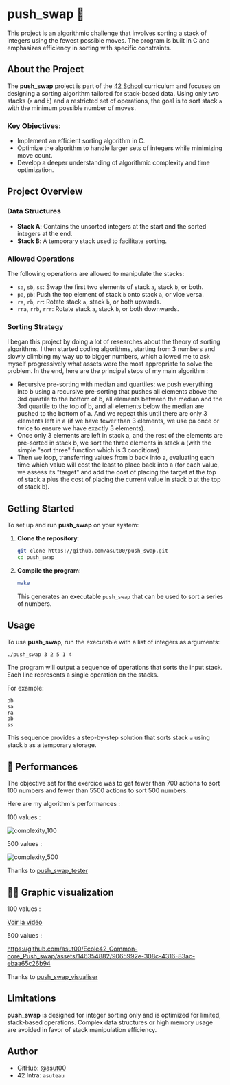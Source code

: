 # push_swap 🎯

This project is an algorithmic challenge that involves sorting a stack of integers using the fewest possible moves. The program is built in C and emphasizes efficiency in sorting with specific constraints.

## About the Project

The **push_swap** project is part of the [42 School](https://42.fr/) curriculum and focuses on designing a sorting algorithm tailored for stack-based data. Using only two stacks (`a` and `b`) and a restricted set of operations, the goal is to sort stack `a` with the minimum possible number of moves.

### Key Objectives:

- Implement an efficient sorting algorithm in C.
- Optimize the algorithm to handle larger sets of integers while minimizing move count.
- Develop a deeper understanding of algorithmic complexity and time optimization.

## Project Overview

### Data Structures

- **Stack A**: Contains the unsorted integers at the start and the sorted integers at the end.
- **Stack B**: A temporary stack used to facilitate sorting.

### Allowed Operations

The following operations are allowed to manipulate the stacks:

- `sa`, `sb`, `ss`: Swap the first two elements of stack `a`, stack `b`, or both.
- `pa`, `pb`: Push the top element of stack `b` onto stack `a`, or vice versa.
- `ra`, `rb`, `rr`: Rotate stack `a`, stack `b`, or both upwards.
- `rra`, `rrb`, `rrr`: Rotate stack `a`, stack `b`, or both downwards.

### Sorting Strategy

I began this project by doing a lot of researches about the theory of sorting algorithms. 
I then started coding algorithms, starting from 3 numbers and slowly climbing my way up to bigger numbers, which allowed me to ask myself progressively what assets were the most appropriate to solve the problem. In the end, here are the principal steps of my main algorithm :
- Recursive pre-sorting with median and quartiles: we push everything into b using a recursive pre-sorting that pushes all elements above the 3rd quartile to the bottom of b, all elements between the median and the 3rd quartile to the top of b, and all elements below the median are pushed to the bottom of a. And we repeat this until there are only 3 elements left in a (if we have fewer than 3 elements, we use pa once or twice to ensure we have exactly 3 elements).
- Once only 3 elements are left in stack a, and the rest of the elements are pre-sorted in stack b, we sort the three elements in stack a (with the simple "sort three" function which is 3 conditions)
- Then we loop, transferring values from b back into a, evaluating each time which value will cost the least to place back into a (for each value, we assess its "target" and add the cost of placing the target at the top of stack a plus the cost of placing the current value in stack b at the top of stack b).

## Getting Started

To set up and run **push_swap** on your system:

1. **Clone the repository**:
   ```bash
   git clone https://github.com/asut00/push_swap.git
   cd push_swap
   ```

2. **Compile the program**:
   ```bash
   make
   ```
   This generates an executable `push_swap` that can be used to sort a series of numbers.

## Usage

To use **push_swap**, run the executable with a list of integers as arguments:

```bash
./push_swap 3 2 5 1 4
```

The program will output a sequence of operations that sorts the input stack. Each line represents a single operation on the stacks.

For example:

```plaintext
pb
sa
ra
pb
ss
```

This sequence provides a step-by-step solution that sorts stack `a` using stack `b` as a temporary storage.

## 🏃 Performances

The objective set for the exercice was to get fewer than 700 actions to sort 100 numbers and fewer than 5500 actions to sort 500 numbers.

Here are my algorithm's performances :

100 values :

![complexity_100](https://github.com/asut00/Ecole42_Common-core_Push_swap/assets/146354882/4cc72932-7845-47fe-9f95-9b654f213daf)

500 values : 

![complexity_500](https://github.com/asut00/Ecole42_Common-core_Push_swap/assets/146354882/79ee79b4-d725-442c-bd08-1119e4289b65)


Thanks to [push_swap_tester](https://github.com/SimonCROS/push_swap_tester)

## 🧑‍🎨 Graphic visualization 

100 values :

[Voir la vidéo](https://github.com/asut00/push_swap/assets/pushswapvisualiser_100.mov)


500 values : 


https://github.com/asut00/Ecole42_Common-core_Push_swap/assets/146354882/9065992e-308c-4316-83ac-ebaa65c26b94


Thanks to [push_swap_visualiser](https://github.com/Niimphu/push_swap_visualiser)

## Limitations

**push_swap** is designed for integer sorting only and is optimized for limited, stack-based operations. Complex data structures or high memory usage are avoided in favor of stack manipulation efficiency.

## Author

- GitHub: [@asut00](https://github.com/asut00)  
- 42 Intra: `asuteau`
